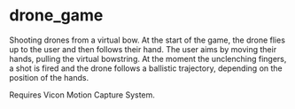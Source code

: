 # drone_game

Shooting drones from a virtual bow.
At the start of the game, the drone flies up to the user and then follows their hand. The user aims by moving their hands, pulling the virtual bowstring. At the moment the unclenching fingers, a shot is fired and the drone follows a ballistic trajectory, depending on the position of the hands.

Requires Vicon Motion Capture System.
